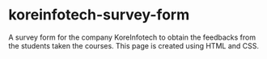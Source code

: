 # koreinfotech-survey-form
A survey form for the company KoreInfotech to obtain the feedbacks from the students taken the courses.
This page is created using HTML and CSS.
